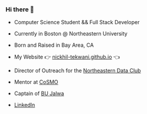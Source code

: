 ### Hi there 👋

- Computer Science Student && Full Stack Developer

- Currently in Boston @ Northeastern University
- Born and Raised in Bay Area, CA

- My Website 👉 [nickhil-tekwani.github.io](https://nickhil-tekwani.github.io/) 👈

- Director of Outreach for the [Northeastern Data Club](https://github.com/northeastern-data-club)
- Mentor at [CoSMO](http://cosmo.khoury.northeastern.edu/)
- Captain of [BU Jalwa](https://www.youtube.com/user/JalwaBU)

- [LinkedIn](https://www.linkedin.com/in/nickhil-tekwani/)

